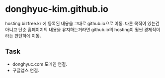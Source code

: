 # donghyuc-kim.github.io

hosting.bizfree.kr 에 등록된 내용을 그대로 github.io으로 이동. 
다른 목적이 있는건 아니고 단순 홈페이지의 내용을 유지하는거라면 github.io의 hosting이 훨씬 경제적이라는 판단하에 이동. 

## Task

* donghyuc.com 도메인 연결. 
* 구글앱스 연결. 
